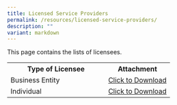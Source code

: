 ```yaml
---
title: Licensed Service Providers
permalink: /resources/licensed-service-providers/
description: ""
variant: markdown
---
```

This page contains the lists of licensees. 

<table>
<tbody><tr>
	<th width="60%"><b>Type of Licensee</b></th>
	<th width="40%"><b>Attachment</b></th>
</tr>
<tr>
	<td>Business Entity</td>
<td><a href="/files/licensed%20service%20providers/list_%20of_%20licensed_%20business_%20entities_1dec.pdf" download="">Click to Download</a></td>
</tr>
<tr>
	<td>Individual</td>
<td><a href="/files/licensed%20service%20providers/list_%20of_%20licensed_%20individuals_1dec.pdf" download="">Click to Download</a></td>
</tr>
</tbody>
</table>